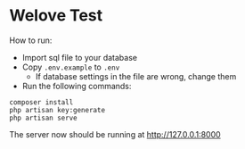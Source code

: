# Welove Test

How to run:

- Import sql file to your database
- Copy `.env.example` to `.env`
    - If database settings in the file are wrong, change them
- Run the following commands:
```
composer install
php artisan key:generate
php artisan serve
```

The server now should be running at http://127.0.0.1:8000
